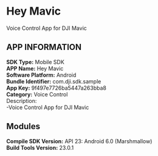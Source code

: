 # Hey Mavic
Voice Control App for DJI Mavic
## APP INFORMATION
**SDK Type:** Mobile SDK  
**APP Name:** Hey Mavic  
**Software Platform:** Android  
**Bundle Identifier:** com.dji.sdk.sample  
**App Key:** 9f497e7726ba5447a263bba8  
**Category:** Voice Control  
Description:  
-Voice Control App for DJI Mavic  

## Modules
**Compile SDK Version:** API 23: Android 6.0 (Marshmallow)  
**Build Tools Version:** 23.0.1  
